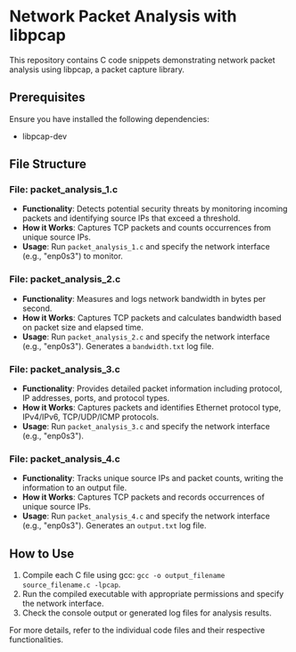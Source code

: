 # Network Packet Analysis with libpcap

This repository contains C code snippets demonstrating network packet analysis using libpcap, a packet capture library.

## Prerequisites

Ensure you have installed the following dependencies:

- libpcap-dev

## File Structure

### File: packet_analysis_1.c
- **Functionality**: Detects potential security threats by monitoring incoming packets and identifying source IPs that exceed a threshold.
- **How it Works**: Captures TCP packets and counts occurrences from unique source IPs.
- **Usage**: Run `packet_analysis_1.c` and specify the network interface (e.g., "enp0s3") to monitor.

### File: packet_analysis_2.c
- **Functionality**: Measures and logs network bandwidth in bytes per second.
- **How it Works**: Captures TCP packets and calculates bandwidth based on packet size and elapsed time.
- **Usage**: Run `packet_analysis_2.c` and specify the network interface (e.g., "enp0s3"). Generates a `bandwidth.txt` log file.

### File: packet_analysis_3.c
- **Functionality**: Provides detailed packet information including protocol, IP addresses, ports, and protocol types.
- **How it Works**: Captures packets and identifies Ethernet protocol type, IPv4/IPv6, TCP/UDP/ICMP protocols.
- **Usage**: Run `packet_analysis_3.c` and specify the network interface (e.g., "enp0s3").

### File: packet_analysis_4.c
- **Functionality**: Tracks unique source IPs and packet counts, writing the information to an output file.
- **How it Works**: Captures TCP packets and records occurrences of unique source IPs.
- **Usage**: Run `packet_analysis_4.c` and specify the network interface (e.g., "enp0s3"). Generates an `output.txt` log file.

## How to Use

1. Compile each C file using gcc: `gcc -o output_filename source_filename.c -lpcap`.
2. Run the compiled executable with appropriate permissions and specify the network interface.
3. Check the console output or generated log files for analysis results.

For more details, refer to the individual code files and their respective functionalities.
